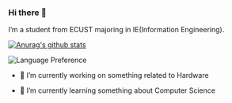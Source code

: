 ### Hi there 👋

I’m a student from ECUST majoring in IE(Information Engineering).

[![Anurag's github stats](https://github-readme-stats.vercel.app/api?username=Floral)](https://github.com/anuraghazra/github-readme-stats)

![Language Preference](https://gh-stat.vercel.app/api/top-langs/?username=Floral&count_private=true&layout=compact&langs_count=9&theme=graywhite&hide=css,html,cmake&cache_seconds=1800)

- 🔭 I’m currently working on something related to Hardware

- 🌱 I’m currently learning something about Computer Science

  

  <!--

- 

- 👯 I’m looking to collaborate on ...

- 🤔 I’m looking for help with ...

- 💬 Ask me about ...

- 📫 How to reach me: ...

- 😄 Pronouns: ...

- ⚡ Fun fact: ...
-->

